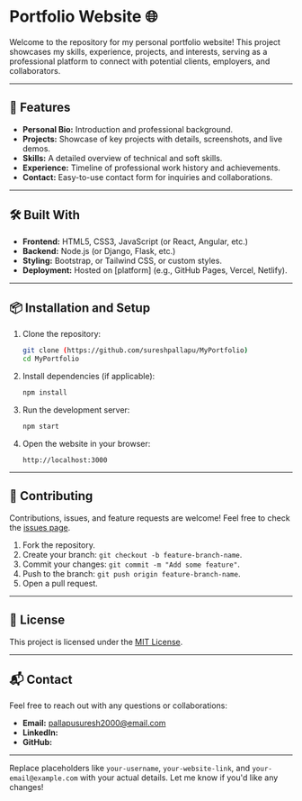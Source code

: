 

# Portfolio Website 🌐

Welcome to the repository for my personal portfolio website! This project showcases my skills, experience, projects, and interests, serving as a professional platform to connect with potential clients, employers, and collaborators.

---

## 🚀 Features

- **Personal Bio:** Introduction and professional background.
- **Projects:** Showcase of key projects with details, screenshots, and live demos.
- **Skills:** A detailed overview of technical and soft skills.
- **Experience:** Timeline of professional work history and achievements.
- **Contact:** Easy-to-use contact form for inquiries and collaborations.

---

## 🛠️ Built With

- **Frontend:** HTML5, CSS3, JavaScript (or React, Angular, etc.)
- **Backend:** Node.js (or Django, Flask, etc.)
- **Styling:** Bootstrap, or Tailwind CSS, or custom styles.
- **Deployment:** Hosted on [platform] (e.g., GitHub Pages, Vercel, Netlify).

---

## 📦 Installation and Setup

1. Clone the repository:
   ```bash
   git clone (https://github.com/sureshpallapu/MyPortfolio)
   cd MyPortfolio
   ```

2. Install dependencies (if applicable):
   ```bash
   npm install
   ```

3. Run the development server:
   ```bash
   npm start
   ```

4. Open the website in your browser:
   ```
   http://localhost:3000
   ```

---


## 🤝 Contributing

Contributions, issues, and feature requests are welcome! Feel free to check the [issues page](https://github.com/your-username/portfolio-website/issues).

1. Fork the repository.
2. Create your branch: `git checkout -b feature-branch-name`.
3. Commit your changes: `git commit -m "Add some feature"`.
4. Push to the branch: `git push origin feature-branch-name`.
5. Open a pull request.

---

## 📜 License

This project is licensed under the [MIT License](LICENSE).

---

## 📬 Contact

Feel free to reach out with any questions or collaborations:

- **Email:** pallapusuresh2000@email.com  
- **LinkedIn:** 
- **GitHub:**

---



Replace placeholders like `your-username`, `your-website-link`, and `your-email@example.com` with your actual details. Let me know if you'd like any changes!
